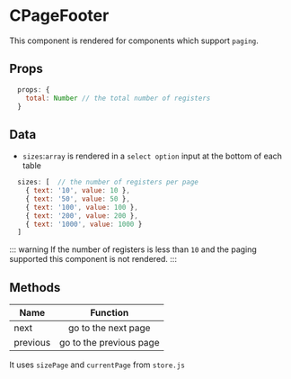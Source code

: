 
# CPageFooter <Badge text="Page Footer"/>

This component is rendered for components which support ``paging``.

<CImage src="cpage_footer_design.png" caption="Design: Page Footer"></CImage>


## Props

``` js
  props: {
    total: Number // the total number of registers
  }
```

## Data

- ``sizes``:``array`` is rendered in a ``select option`` input at the bottom of each table
``` js
  sizes: [  // the number of registers per page
    { text: '10', value: 10 },
    { text: '50', value: 50 },
    { text: '100', value: 100 },
    { text: '200', value: 200 },
    { text: '1000', value: 1000 }
  ]
```

::: warning
If the number of registers is less than ``10`` and the paging supported this component is not rendered.
:::


## Methods
| Name          | Function        |
| ------------- |:-------------:|
| next | go to the next page|
| previous | go to the previous page|


It uses ``sizePage`` and ``currentPage`` from ``store.js``
